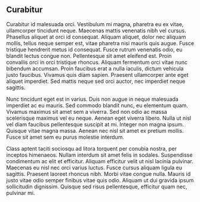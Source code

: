 
## Curabitur

Curabitur id malesuada orci. Vestibulum mi magna, pharetra eu ex vitae, ullamcorper tincidunt neque. Maecenas mattis venenatis nibh vel cursus. Phasellus aliquet at orci id consequat. Aliquam aliquet, dolor nec aliquam mollis, tellus neque semper est, vitae pharetra nisi mauris quis augue. Fusce tristique hendrerit metus id consequat. Fusce rutrum venenatis odio, eu blandit lectus congue non. Pellentesque sit amet eleifend est. Proin convallis orci in orci tristique rhoncus. Aliquam fermentum orci vitae nunc bibendum accumsan. Proin faucibus erat a nulla iaculis, dictum vehicula justo faucibus. Vivamus quis diam sapien. Praesent ullamcorper ante eget aliquet imperdiet. Sed mattis neque sed orci auctor, nec imperdiet neque sagittis.

Nunc tincidunt eget est in varius. Duis non augue in neque malesuada imperdiet ac eu mauris. Sed commodo blandit nunc, eu elementum quam. Vivamus maximus sit amet sem a viverra. Sed non odio ac massa scelerisque maximus vel eu neque. Aenean eget viverra libero. Nulla ut nisl vel diam faucibus pellentesque suscipit at mi. Integer non magna ipsum. Quisque vitae magna massa. Aenean nec nisl sit amet ex pretium mollis. Fusce sit amet sem eu purus molestie interdum.

Class aptent taciti sociosqu ad litora torquent per conubia nostra, per inceptos himenaeos. Nullam interdum sit amet felis in sodales. Suspendisse condimentum ac elit et efficitur. Aliquam efficitur velit ut nisl lacinia pulvinar. Maecenas eu nisl nec orci varius luctus. Fusce cursus aliquam ligula eu sagittis. Praesent laoreet rhoncus nibh. Morbi vitae congue nulla. Mauris id justo vitae odio semper finibus vitae quis odio. Aliquam ut dui gravida ipsum sollicitudin dignissim. Quisque sed risus pellentesque, efficitur quam nec, pulvinar mi.